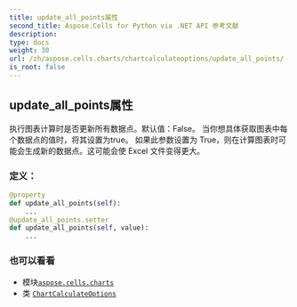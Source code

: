 ```yaml
---
title: update_all_points属性
second_title: Aspose.Cells for Python via .NET API 参考文献
description:
type: docs
weight: 30
url: /zh/aspose.cells.charts/chartcalculateoptions/update_all_points/
is_root: false
---
```

## update_all_points属性

执行图表计算时是否更新所有数据点。默认值：False。
当你想具体获取图表中每个数据点的值时，将其设置为true。
如果此参数设置为 True，则在计算图表时可能会生成新的数据点。这可能会使 Excel 文件变得更大。
### 定义：
```python
@property
def update_all_points(self):
    ...
@update_all_points.setter
def update_all_points(self, value):
    ...
```

### 也可以看看
* 模块[`aspose.cells.charts`](../../)
* 类 [`ChartCalculateOptions`](/cells/python-net/zh/aspose.cells.charts/chartcalculateoptions)

